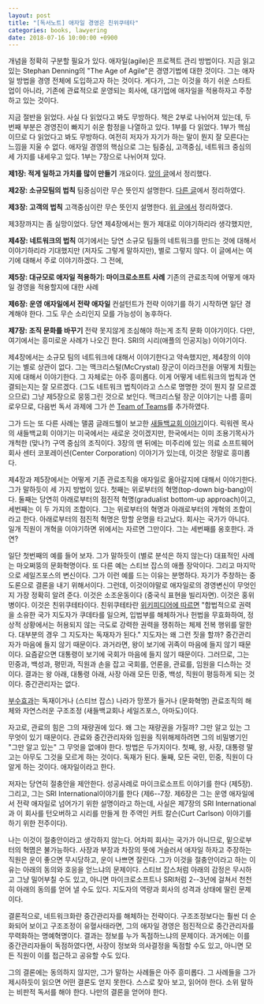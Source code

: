 ```yaml
---
layout: post
title: "[독서노트] 애자일 경영은 친위쿠테타"
categories: books, lawyering
date: 2018-07-16 10:00:00 +0900
---
```


개념을 정확히 구분할 필요가 있다. 애자일(agile)은 프로젝트 관리 방법이다. 지금 읽고 있는 Stephan Denning의 "The Age of Agile"은 경영기법에 대한 것이다. 그는 애자일 방법을 경영 전체에 도입하고자 하는 것이다. 게다가, 그는 이것을 하기 쉬운 스타트업이 아니라, 기존에 관료적으로 운영되는 회사에, 대기업에 애자일을 적용하자고 주창하고 있는 것이다.

지금 절반을 읽었다. 사실 다 읽었다고 봐도 무방하다. 책은 2부로 나뉘어져 있는데, 두번째 부분은 경영진이 빠지기 쉬운 함정을 나열하고 있다. 1부를 다 읽었다. 1부가 핵심이므로 다 읽었다고 봐도 무방하다. 여전히 저자가 자기가 하는 말이 뭔지 잘 모른다는 느낌을 지울 수 없다. 애자일 경영의 핵심으로 그는 팀중심, 고객중심, 네트워크 중심의 세 가지를 내세우고 있다. 1부는 7장으로 나뉘어져 있다.

**제1장: 적게 일하고 가치를 많이 만들기** 개요이다. [앞의 글](/blog/2018/07/age-of-agile.html)에서 정리했다.

**제2장: 소규모팀의 법칙** 팀중심이란 무슨 뜻인지 설명한다. [다른 글](/blog/2018/07/agile-2.html)에서 정리하였다.

**제3장: 고객의 법칙** 고객중심이란 무슨 뜻인지 설명한다. [위 글에서](/blog/2018/07/agile-2.html) 정리하였다.

제3장까지는 좀 실망이었다. 당연 제4장에서는 뭔가 제대로 이야기하리라 생각했지만,

**제4장: 네트워크의 법칙** 여기에서는 당연 소규모 팀들의 네트워크를 만드는 것에 대해서 이야기하리라 기대했지만 (저자도 그렇게 말하지만), 별로 그렇지 않다. 이 글에서는 여기에 대해서 주로 이야기하겠다. 그 전에,

**제5장: 대규모로 애자일 적용하기: 마이크로소프트 사례** 기존의 관료조직에 어떻게 애자일 경영을 적용할지에 대한 사례

**제6장: 운영 애자일에서 전략 애자일** 컨설턴트가 전략 이야기를 하기 시작하면 일단 경계해야 한다. 그도 무슨 소리인지 모를 가능성이 농후하다. 

**제7장: 조직 문화를 바꾸기** 전략 못지않게 조심해야 하는게 조직 문화 이야기이다. 다만, 여기에서는 흥미로운 사례가 나오긴 한다. SRI의 시리(애플의 인공지능) 이야기이다.

제4장에서는 소규모 팀의 네트워크에 대해서 이야기한다고 약속했지만, 제4장의 이야기는 별로 상관이 없다. 그는 맥크리스털(McCrystal) 장군이 이라크전을 어떻게 치뤘는지에 대해서 이야기한다. 그 자체로는 아주 흥미롭다. 이게 어떻게 네트워크의 법칙과 연결되는지는 잘 모르겠다. (그도 네트워크 법칙이라고 스스로 명명한 것이 뭔지 잘 모르겠으므로) 그냥 제5장으로 뭉뚱그린 것으로 보인다. 맥크리스털 장군 이야기는 나름 흥미로우므로, 다음번 독서 과제에 그가 쓴 [Team of Teams](https://www.amazon.com/Team-Teams-Rules-Engagement-Complex-ebook/dp/B00KWG9OF4/ref=sr_1_2_twi_kin_2?ie=UTF8&qid=1531703675&sr=8-2&keywords=team+of+teams)를 추가하였다.

그가 드는 또 다른 사례는 맬콤 글래드웰이 보고한 [새들백교회 이야기](http://newyorker.com/magazine/2005/09/12/the-cellular-church)이다. 릭워렌 목사의 새들백교회 이야기는 미국에서는 새로운 것이겠지만, 한국에서는 이미 조용기목사가 개척한 (맞나?) 구역 중심의 조직이다. 3장의 맨 뒤에는 미주리에 있는 의료 소프트웨어 회사 센터 코포레이션(Center Corporation) 이야기가 있는데, 이것은 정말로 흥미롭다.

제4장과 제5장에서는 어떻게 기존 관료조직을 애자일로 옮아갈지에 대해서 이야기한다. 그가 말하듯이 세 가지 방법이 있다. 첫째는 위로부터의 혁명(top-down big-bang)이다. 둘째는 당연히 아래로부터의 점진적 혁명(gradualist bottom-up approach)이고, 세번째는 이 두 가지의 조합이다. 그는 위로부터의 혁명과 아래로부터의 개혁의 조합이라고 한다. 아래로부터의 점진적 혁명은 망할 운명을 타고났다. 회사는 국가가 아니다. 일개 직원이 개혁을 이야기하면 위에서는 자르면 그만이다. 그는 세번째를 옹호한다. 과연?

일단 첫번째의 예를 들어 보자. 그가 말하듯이 (별로 분석은 하지 않는다) 대표적인 사례는 마오쩌뚱의 문화혁명이다. 또 다른 예는 스티브 잡스의 애플 장악이다. 그리고 마지막으로 세일즈포스의 변신이다. 그가 이런 예를 드는 이유는 분명하다. 자기가 주창하는 중도론으로 결론을 내기 위해서이다. 그런데, 이것이야말로 애자일로의 경영변신이 무엇인지 가장 정확히 알려 준다. 이것은 소조운동이다 (중국식 표현을 빌리자면). 이것은 홍위병이다. 이것은 친위쿠테타이다. 친위쿠테타란 [위키피디어에 따르면](https://ko.wikipedia.org/wiki/%EC%B9%9C%EC%9C%84_%EC%BF%A0%EB%8D%B0%ED%83%80) "합법적으로 권력을 소유한 국가 지도자가 쿠데타를 일으켜, 입법부를 해체하거나 헌법을 무효화하여, 정상적 상황에서는 허용되지 않는 극도로 강력한 권력을 쟁취하는 체제 전복 행위를 말한다. 대부분의 경우 그 지도자는 독재자가 된다." 지도자는 왜 그런 짓을 할까? 중간관리자가 마음에 들지 않기 때문이다. 과거라면, 왕이 보기에 귀족이 마음에 들지 않기 때문이다. 요즘같으면 대통령이 보기에 국회가 마음에 들지 않기 때문이다. 그러므로, 그는 민중과, 백성과, 평민과, 직원과 손을 잡고 국회를, 언론을, 관료를, 임원을 디스하는 것이다. 결과는 왕 아래, 대통령 아래, 사장 아래 모든 민중, 백성, 직원이 평등하게 되는 것이다. 중간관리자는 없다.

[부수효과](https://en.wikipedia.org/wiki/Side_effect_(computer_science))는 독재이거나 (스티브 잡스) 나라가 망쪼가 들거나 (문화혁명) 관료조직의 해체와 자연스러운 구조조정 (새들백교회나 세일즈포스, 아마도)이다. 

자고로, 관료의 힘은 그의 재량권에 있다. 왜 그는 재량권을 가질까? 그만 알고 있는 그 무엇이 있기 때문이다. 관료와 중간관리자와 임원을 직위해제하려면 그의 비밀병기인 "그만 알고 있는" 그 무엇을 없애야 한다. 방법은 두가지이다. 첫째, 왕, 사장, 대통령 말고는 아무도 그것을 모르게 하는 것이다. 독재가 된다. 둘째, 모든 국민, 민중, 직원이 다 알게 하는 것이다. 애자일이라고 한다.

저자는 당연히 절충안을 제안한다. 성공사례로 마이크로소프트 이야기를 한다 (제5장). 그리고, 그는 SRI International이야기를 한다 (제6--7장. 제6장은 그는 운영 애자일에서 전략 애자일로 넘어가기 위한 설명이라고 하는데, 사실은 제7장의 SRI International과 이 회사를 턴오버하고 시리를 만들게 한 주역인 커트 칼슨(Curt Carlson) 이야기를 하기 위한 전주이다). 

나는 이것이 절충안이라고 생각하지 않는다. 어차피 회사는 국가가 아니므로, 밑으로부터의 혁몀은 불가능하다. 사장과 부장과 차장의 뜻에 거슬러서 애자일 하자고 주장하는 직원은 운이 좋으면 무시당하고, 운이 나쁘면 잘린다. 그가 이것을 절충안이라고 하는 이유는 아래의 동의와 호응을 얻느냐의 문제이다. 스티브 잡스처럼 아래의 감정은 무시하고 그냥 밀어부칠 수도 있고, 아니면 마이크로소프트나 SRI처럼 2--3년에 걸쳐서 천천히 아래의 동의를 얻어 낼 수도 있다. 지도자의 역량과 회사의 성격과 상태에 딸린 문제이다.

결론적으로, 네트워크화란 중간관리자를 해체하는 전략이다. 구조조정보다는 훨씬 더 순화되어 보이고 구조조정이 유혈사태라면, 그의 애자일 경영은 점진적으로 중간관리자를 무력화하는 명예혁명이다. 결과는 정보를 누가 독점하느냐의 문제이다. 과거에는 이를 중간관리자들이 독점하였다면, 사장이 정보와 의사결정을 독점할 수도 있고, 아니면 모든 직원이 이를 접근하고 공유할 수도 있다.

그의 결론에는 동의하지 않지만, 그가 말하는 사례들은 아주 흥미롭다. 그 사례들을 그가 제시하듯이 읽으면 어떤 결론도 얻지 못한다. 스스로 찾아 보고, 읽어야 한다. 소위 말하는 비판적 독서를 해야 한다. 나만의 결론을 얻어야 한다.
